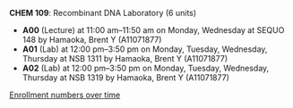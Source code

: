 **CHEM 109**: Recombinant DNA Laboratory (6 units)

- **A00** (Lecture) at 11:00 am–11:50 am on Monday, Wednesday at SEQUO 148 by Hamaoka, Brent Y (A11071877)
- **A01** (Lab) at 12:00 pm–3:50 pm on Monday, Tuesday, Wednesday, Thursday at NSB 1311 by Hamaoka, Brent Y (A11071877)
- **A02** (Lab) at 12:00 pm–3:50 pm on Monday, Tuesday, Wednesday, Thursday at NSB 1319 by Hamaoka, Brent Y (A11071877)

[Enrollment numbers over time](./CHEM109.tsv)
